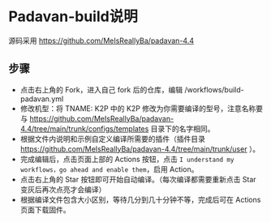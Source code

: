 # Padavan-build说明

源码采用 https://github.com/MeIsReallyBa/padavan-4.4

## 步骤
* 点击右上角的 Fork，进入自己 fork 后的仓库，编辑 /workflows/build-padavan.yml  
* 修改机型：将 TNAME: K2P 中的 K2P 修改为你需要编译的型号，注意名称要与 https://github.com/MeIsReallyBa/padavan-4.4/tree/main/trunk/configs/templates 目录下的名字相同。  
* 根据文件内说明和示例自定义编译所需要的插件（插件目录 https://github.com/MeIsReallyBa/padavan-4.4/tree/main/trunk/user ）。  
* 完成编辑后，点击页面上部的 Actions 按钮，点击 `I understand my workflows，go ahead and enable them`，启用 Action。  
* 点击右上角的 Star 按钮即可开始自动编译。（每次编译都需要重新点击 Star 变灰后再次点亮才会编译）  
* 根据编译文件包含大小区别，等待几分到几十分钟不等，完成后可在 Actions 页面下载固件。  
